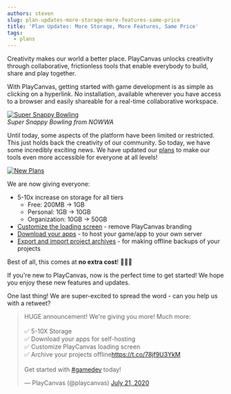 ```yaml
---
authors: steven
slug: plan-updates-more-storage-more-features-same-price
title: 'Plan Updates: More Storage, More Features, Same Price'
tags:
  - plans
---
```


Creativity makes our world a better place. PlayCanvas unlocks creativity through collaborative, frictionless tools that enable everybody to build, share and play together.

With PlayCanvas, getting started with game development is as simple as clicking on a hyperlink. No installation, available wherever you have access to a browser and easily shareable for a real-time collaborative workspace.

[![Super Snappy Bowling](/img/editor-super-snappy-bowling.png)](/img/editor-super-snappy-bowling.png)
<br />_Super Snappy Bowling from NOWWA_

Until today, some aspects of the platform have been limited or restricted. This just holds back the creativity of our community. So today, we have some incredibly exciting news. We have updated our [plans](https://playcanvas.com/plans) to make our tools even more accessible for everyone at all levels!

[![New Plans](/img/plans-2020.jpg)](/img/plans-2020.jpg)

We are now giving everyone:

- 5-10x increase on storage for all tiers
  - Free: 200MB → 1GB
  - Personal: 1GB → 10GB
  - Organization: 10GB → 50GB
- [Customize the loading screen](https://developer.playcanvas.com/user-manual/designer/loading-screen/) - remove PlayCanvas branding
- [Download your apps](https://developer.playcanvas.com/user-manual/publishing/web/self-hosting/) - to host your game/app to your own server
- [Export and import project archives](https://developer.playcanvas.com/user-manual/profile/projects/#export-project-archive) - for making offline backups of your projects

Best of all, this comes at **no extra cost**! 🎉🎉🎉

If you're new to PlayCanvas, now is the perfect time to get started! We hope you enjoy these new features and updates.

One last thing! We are super-excited to spread the word - can you help us with a retweet?  

<blockquote class="twitter-tweet"><p lang="en" dir="ltr">HUGE announcement! We&#39;re giving you more! Much more:<br /><br />✅ 5-10X Storage<br />✅ Download your apps for self-hosting<br />✅ Customize PlayCanvas loading screen<br />✅ Archive your projects offline<a href="https://t.co/78jf9U3YkM">https://t.co/78jf9U3YkM</a><br /><br />Get started with <a href="https://twitter.com/hashtag/gamedev?src=hash&amp;ref_src=twsrc%5Etfw">#gamedev</a> today!</p>&mdash; PlayCanvas (@playcanvas) <a href="https://twitter.com/playcanvas/status/1285598408787582977?ref_src=twsrc%5Etfw">July 21, 2020</a></blockquote> <script async src="https://platform.twitter.com/widgets.js" charset="utf-8"></script>

